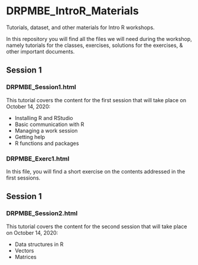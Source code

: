 # DRPMBE_IntroR_Materials
Tutorials, dataset, and other materials for Intro R workshops.

In this repository you will find all the files we will need during the workshop, namely tutorials for the classes, exercises, solutions for the exercises, & other important documents.

## Session 1

### DRPMBE_Session1.html
This tutorial covers the content for the first session that will take place on October 14, 2020:
- Installing R and RStudio
- Basic communication with R
- Managing a work session
- Getting help
- R functions and packages

### DRPMBE_Exerc1.html
In this file, you will find a short exercise on the contents addressed in the first sessions.

## Session 1

### DRPMBE_Session2.html
This tutorial covers the content for the second session that will take place on October 14, 2020:
- Data structures in R
- Vectors
- Matrices
